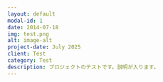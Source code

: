 ```yaml
---
layout: default
modal-id: 1
date: 2014-07-18
img: test.png
alt: image-alt
project-date: July 2025
client: Test
category: Test
description: プロジェクトのテストです。説明が入ります。
---
```

